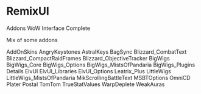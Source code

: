 # RemixUI
Addons WoW Interface Complete

Mix of some addons

AddOnSkins
AngryKeystones
AstralKeys
BagSync
Blizzard_CombatText
Blizzard_CompactRaidFrames
Blizzard_ObjectiveTracker
BigWigs
BigWigs_Core
BigWigs_Options
BigWigs_MistsOfPandaria
BigWigs_Plugins
Details
ElvUI
ElvUI_Libraries
ElvUI_Options
Leatrix_Plus
LittleWigs
LittleWigs_MistsOfPandaria
MikScrollingBattleText
MSBTOptions
OmniCD
Plater
Postal
TomTom
TrueStatValues
WarpDeplete
WeakAuras
